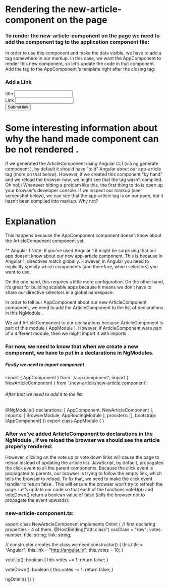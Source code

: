 # Rendering the new-article-component on the page

### To render the new-article-component on the page we need to add the component tag to the application component file:

In order to use this component and make the data visible, we have to add a <app-
article></app-article> tag somewhere in our markup.
In this case, we want the AppComponent to render this new component, so let’s
update the code in that component. Add the <app-article> tag to the AppComponent ’s
template right after the closing </form> tag:

<form action="" class="ui large form segment">
  <h3 class="ui header">Add a Link</h3>
  <div class="field">
    <label for="title">title</label>
    <input type="text" id="title" #newtitle />
    <!-- changed #newtitle added-->
  </div>
  <div class="field">
    <label for="link">Link</label>
    <input type="text" name="link" id="link" #newlink />
    <!-- changed - #newlink added-->
  </div>
  <!-- This is the button added with seamntic ui classes-->
  <button
    (click)="addArticle(newtitle, newlink)"
    class="ui violet inverted right floated button"
  >
    Submit link
  </button>
</form>
<!-- adding the new-article-component  !!!!! -->
<div class="ui grid posts">
  <new-app-article> </new-app-article>
</div>

# Some interesting information about why the hand made component can be not rendered .

If we generated the ArticleComponent using Angular CLI (via ng generate component ), by default it should have “told” Angular about our app-article tag (more on that below). However, if we created this component “by hand” and we reload the browser now, we might see that the <app-article> tag wasn’t compiled. Oh no!;)
Whenever hitting a problem like this, the first thing to do is open up your browser’s developer console. If we inspect our markup (see screenshot below), we can see that
the app-article tag is on our page, but it hasn’t been compiled into markup. Why not?

# Explanation

This happens because the AppComponent component doesn’t know about the ArticleComponent component yet.

\*\* Angular 1 Note: If you’ve used Angular 1 it might be surprising that our app doesn’t know about our new app-article component. This is because in Angular 1, directives match globally. However, in Angular you need to
explicitly specify which components (and therefore, which selectors) you want to use.

On the one hand, this requires a little more configuration. On the other hand, it’s great for building scalable apps because it means we don’t have to share our directive selectors in a global namespace.

In order to tell our AppComponent about our new ArticleComponent component, we need to add the ArticleComponent to the list of declarations in this NgModule .

We add ArticleComponent to our declarations because ArticleComponent is part of this module ( AppModule ). However, if ArticleComponent were part of a different module, then we might import it with imports .

### For now, we need to know that when we create a new component, we have to put in a declarations in NgModules.

##### Firstly we need to import component

import { AppComponent } from './app.component';
import { NewArticleComponent } from './new-article/new-article.component';

###### After that we need to add it to the list

@NgModule({
declarations: [
AppComponent,
NewArticleComponent <!-- This component is added -->
],
imports: [
BrowserModule,
AppRoutingModule
],
providers: [],
bootstrap: [AppComponent]
})
export class AppModule { }

### After we’ve added ArticleComponent to declarations in the NgModule , if we reload the browser we should see the article properly rendered:

However, clicking on the vote up or vote down links will cause the page to reload instead of updating the article list.
JavaScript, by default, propagates the click event to all the parent components. Because the click event is propagated to parents, our browser is trying to follow the
empty link, which tells the browser to reload.
To fix that, we need to make the click event handler to return false . This will ensure the browser won’t try to refresh the page. Let’s update our code so that each of the
functions voteUp() and voteDown() return a boolean value of false (tells the browser not to propagate the event upwards):

### new-article-component.ts:

export class NewArticleComponent implements OnInit {
// first declaring properties - 4 of them.
@HostBinding("attr.class")
cssClass = "row";
votes: number;
title: string;
link: string;

// constructor creates the class we need
constructor() {
this.title = "Angular";
this.link = "http://angular.io";
this.votes = 10;
}

<!-- here we have added return -->

voteUp(): boolean {
this.votes += 1;
return false;
}

<!-- here we have added return -->

voteDown(): boolean {
this.votes -= 1;
return false;
}

ngOnInit() {}
}
